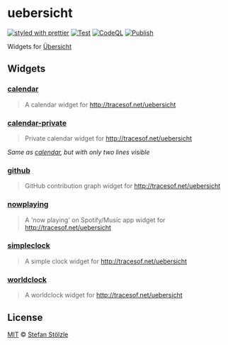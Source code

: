 # uebersicht

[![styled with prettier](https://img.shields.io/badge/styled_with-prettier-ff69b4.svg)](https://github.com/prettier/prettier) [![Test](https://github.com/stoe/uebersicht/workflows/Test/badge.svg)](https://github.com/stoe/uebersicht/actions/workflows/test.yml) [![CodeQL](https://github.com/stoe/uebersicht/actions/workflows/codeql.yml/badge.svg)](https://github.com/stoe/uebersicht/actions/workflows/codeql.yml) [![Publish](https://github.com/stoe/uebersicht/actions/workflows/publish.yml/badge.svg)](https://github.com/stoe/uebersicht/actions/workflows/publish.yml)

Widgets for [Übersicht](http://tracesof.net/uebersicht)

## Widgets

### [calendar](packages/calendar)

> A calendar widget for http://tracesof.net/uebersicht

### [calendar-private](packages/calendar-private)

> Private calendar widget for http://tracesof.net/uebersicht

_Same as [calendar](packages/calendar), but with only two lines visible_

### [github](packages/github)

> GitHub contribution graph widget for http://tracesof.net/uebersicht

### [nowplaying](packages/nowplaying)

> A 'now playing' on Spotify/Music app widget for http://tracesof.net/uebersicht

### [simpleclock](packages/simpleclock)

> A simple clock widget for http://tracesof.net/uebersicht

### [worldclock](packages/worldclock)

> A worldclock widget for http://tracesof.net/uebersicht

## License

[MIT](./license) © [Stefan Stölzle](https://github.com/stoe)
